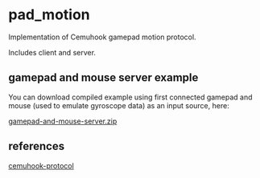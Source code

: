 # pad_motion
Implementation of Cemuhook gamepad motion protocol. 

Includes client and server.

## gamepad and mouse server example
You can download compiled example using first connected gamepad and mouse (used to emulate gyroscope data) as an input source, here:

[gamepad-and-mouse-server.zip](https://github.com/zduny/pad_motion/releases/download/v0.1.0/gamepad-and-mouse-server.zip)

## references
[cemuhook-protocol](https://github.com/v1993/cemuhook-protocol)
